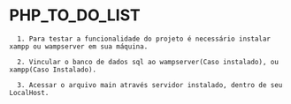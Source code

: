 # PHP_TO_DO_LIST

      1. Para testar a funcionalidade do projeto é necessário instalar xampp ou wampserver em sua máquina.

      2. Vincular o banco de dados sql ao wampserver(Caso instalado), ou xampp(Caso Instalado).

      3. Acessar o arquivo main através servidor instalado, dentro de seu LocalHost.
